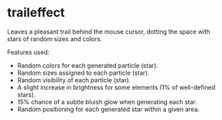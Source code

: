 # traileffect
Leaves a pleasant trail behind the mouse cursor, dotting the space with stars of random sizes and colors.

Features used:
- Random colors for each generated particle (star).
- Random sizes assigned to each particle (star).
- Random visibility of each particle (star).
- A slight increase in brightness for some elements (1% of well-defined stars).
- 15% chance of a subtle bluish glow when generating each star.
- Random positioning for each generated star within a given area.

